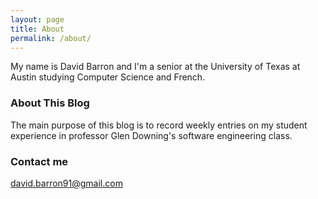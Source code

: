 ```yaml
---
layout: page
title: About
permalink: /about/
---
```


My name is David Barron and I'm a senior at the University of Texas at Austin studying
Computer Science and French.

### About This Blog

The main purpose of this blog is to record weekly entries on my student experience in
professor Glen Downing's software engineering class. 

### Contact me

[david.barron91@gmail.com](mailto:david.barron91@gmail.com)